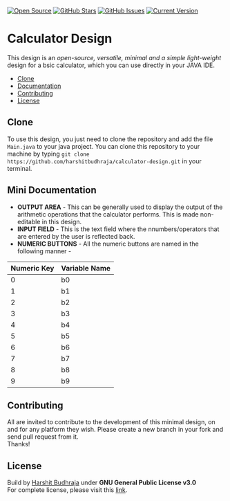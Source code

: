 [![Open Source](https://badges.frapsoft.com/os/v2/open-source-175x29.png?v=103)](https://github.com/ellerbrock/open-source-badges/)
[![GitHub Stars](https://img.shields.io/github/stars/harshitbudhraja/calculator-design.svg)](https://github.com/harshitbudhraja/calculator-design/stargazers)
[![GitHub Issues](https://img.shields.io/github/issues/harshitbudhraja/calculator-design.svg)](https://github.com/harshitbudhraja/calculator-design/issues)
[![Current Version](https://img.shields.io/badge/version-0.1-green.svg)](https://github.com/harshitbudhraja/calculator-design)

# Calculator Design
This design is an *open-source, versatile, minimal and a simple light-weight* design for a bsic calculator, which you can use directly in your JAVA IDE.

* [Clone](#clone)
* [Documentation](#mini-documentation)
* [Contributing](#contributing)
* [License](#license)

## Clone 
To use this design, you just need to clone the repository and add the file `Main.java` to your java project. You can clone this repository to your machine by typing `git clone https://github.com/harshitbudhraja/calculator-design.git` in your terminal.

## Mini Documentation
* **OUTPUT AREA** - This can be generally used to display the output of the arithmetic operations that the calculator performs. This is made non-editable in this design.
* **INPUT FIELD** - This is the text field where the nnumbers/operators that are entered by the user is reflected back.
* **NUMERIC BUTTONS** - All the numeric buttons are named in the following manner -

| Numeric Key | Variable Name |
|-------------|---------------|
| 0           | b0            |
| 1           | b1            |
| 2           | b2            |
| 3           | b3            |
| 4           | b4            |
| 5           | b5            |
| 6           | b6            |
| 7           | b7            |
| 8           | b8            |
| 9           | b9            |

## Contributing
All are invited to contribute to the development of this minimal design, on and for any platform they wish. Please create a new branch in your fork and send pull request from it.<br>
Thanks!

## License
Build by [Harshit Budhraja](https://github.com/harshitbudhraja) under **GNU General Public License v3.0**<br>
For complete license, please visit this [link](https://github.com/harshitbudhraja/calculator-design/blob/master/LICENSE).
